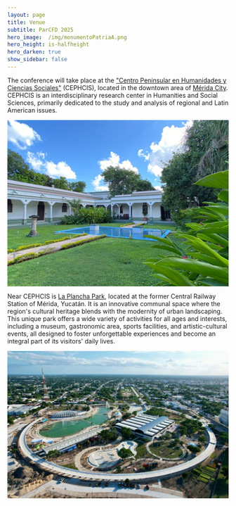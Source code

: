 ```yaml
---
layout: page
title: Venue
subtitle: ParCFD 2025
hero_image:  /img/monumentoPatriaA.png
hero_height: is-halfheight
hero_darken: true
show_sidebar: false
---
```


The conference will take place at the ["Centro Peninsular en Humanidades y Ciencias Sociales"](https://www.cephcis.unam.mx/) (CEPHCIS), located in the downtown area of [Mérida City](https://visitmerida.mx/). CEPHCIS is an interdisciplinary research center in Humanities and Social Sciences, primarily dedicated to the study and analysis of regional and Latin American issues.

<img loading="lazy" src="/img/RendonPeniche.jpeg" alt="CEPHCIS" style="width: 600px; height: auto; display: block; margin: 0 auto"/>

Near CEPHCIS is [La Plancha Park](https://parquelaplancha.com/), located at the former Central Railway Station of Mérida, Yucatán. It is an innovative communal space where the region's cultural heritage blends with the modernity of urban landscaping. This unique park offers a wide variety of activities for all ages and interests, including a museum, gastronomic area, sports facilities, and artistic-cultural events, all designed to foster unforgettable experiences and become an integral part of its visitors' daily lives.

<img loading="lazy" src="/img/LaPlancha.jpeg" alt="La Plancha" style="width: 600px; height: auto; display: block; margin: 0 auto"/>